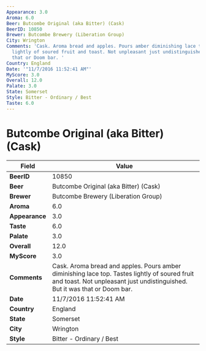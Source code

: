 ```yaml
---
Appearance: 3.0
Aroma: 6.0
Beer: Butcombe Original (aka Bitter) (Cask)
BeerID: 10850
Brewer: Butcombe Brewery (Liberation Group)
City: Wrington
Comments: 'Cask. Aroma bread and apples. Pours amber diminishing lace top. Tastes
  lightly of soured fruit and toast. Not unpleasant just undistinguished. But it was
  that or Doom bar. '
Country: England
Date: '"11/7/2016 11:52:41 AM"'
MyScore: 3.0
Overall: 12.0
Palate: 3.0
State: Somerset
Style: Bitter - Ordinary / Best
Taste: 6.0
---
```


# Butcombe Original (aka Bitter) (Cask)

| Field         | Value |
|---------------|-------|
| **BeerID** | 10850 |
| **Beer** | Butcombe Original (aka Bitter) (Cask) |
| **Brewer** | Butcombe Brewery (Liberation Group) |
| **Aroma** | 6.0 |
| **Appearance** | 3.0 |
| **Taste** | 6.0 |
| **Palate** | 3.0 |
| **Overall** | 12.0 |
| **MyScore** | 3.0 |
| **Comments** | Cask. Aroma bread and apples. Pours amber diminishing lace top. Tastes lightly of soured fruit and toast. Not unpleasant just undistinguished. But it was that or Doom bar.  |
| **Date** | 11/7/2016 11:52:41 AM |
| **Country** | England |
| **State** | Somerset |
| **City** | Wrington |
| **Style** | Bitter - Ordinary / Best |
